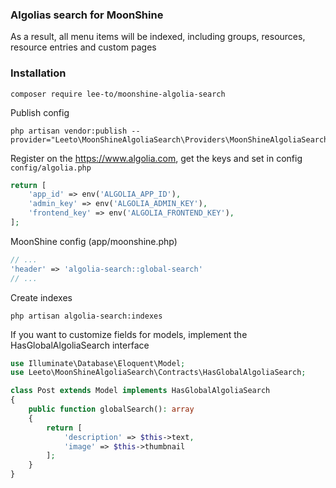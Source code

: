 ### Algolias search for MoonShine

As a result, all menu items will be indexed, including groups, resources, resource entries and custom pages

### Installation

```shell
composer require lee-to/moonshine-algolia-search
```

Publish config

```shell
php artisan vendor:publish --provider="Leeto\MoonShineAlgoliaSearch\Providers\MoonShineAlgoliaSearchServiceProvider"
```

Register on the https://www.algolia.com, get the keys and set in config `config/algolia.php`

```php
return [
    'app_id' => env('ALGOLIA_APP_ID'),
    'admin_key' => env('ALGOLIA_ADMIN_KEY'),
    'frontend_key' => env('ALGOLIA_FRONTEND_KEY'),
];
```

MoonShine config (app/moonshine.php)

```php
// ...
'header' => 'algolia-search::global-search'
// ...
```

Create indexes

```shell
php artisan algolia-search:indexes
```


If you want to customize fields for models, implement the HasGlobalAlgoliaSearch interface


```php
use Illuminate\Database\Eloquent\Model;
use Leeto\MoonShineAlgoliaSearch\Contracts\HasGlobalAlgoliaSearch;

class Post extends Model implements HasGlobalAlgoliaSearch
{
    public function globalSearch(): array
    {
        return [
            'description' => $this->text,
            'image' => $this->thumbnail
        ];
    }
}
```
